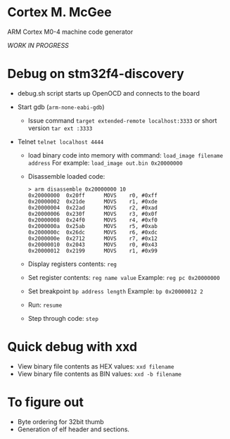 
# Cortex M. McGee

ARM Cortex M0-4 machine code generator

_WORK IN PROGRESS_




# Debug on stm32f4-discovery

- debug.sh script starts up OpenOCD and connects to the board

- Start gdb (`arm-none-eabi-gdb`)
  - Issue command `target extended-remote localhost:3333` or short version `tar ext :3333`
  
- Telnet `telnet localhost 4444`
  - load binary code into memory with command: `load_image filename address`
    For example: `load_image out.bin 0x20000000`
  - Disassemble loaded code: 
    ```
	> arm disassemble 0x20000000 10
	0x20000000  0x20ff    	MOVS	r0, #0xff
	0x20000002  0x21de    	MOVS	r1, #0xde
	0x20000004  0x22ad    	MOVS	r2, #0xad
	0x20000006  0x230f    	MOVS	r3, #0x0f
	0x20000008  0x24f0    	MOVS	r4, #0xf0
	0x2000000a  0x25ab    	MOVS	r5, #0xab
	0x2000000c  0x26dc    	MOVS	r6, #0xdc
	0x2000000e  0x2712    	MOVS	r7, #0x12
	0x20000010  0x2043    	MOVS	r0, #0x43
	0x20000012  0x2199    	MOVS	r1, #0x99
    ```
  - Display registers contents: `reg`
  - Set register contents: `reg name value`
    Example: `reg pc 0x20000000`
	
  - Set breakpoint `bp address length`
    Example: `bp 0x20000012 2`

  - Run: `resume`
  - Step through code: `step`

# Quick debug with xxd

- View binary file contents as HEX values: `xxd filename`
- View binary file contents as BIN values: `xxd -b filename`
	
# To figure out

- Byte ordering for 32bit thumb
- Generation of elf header and sections.
